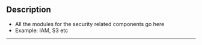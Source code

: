 ## Description

- All the modules for the security related components go here
- Example: IAM, S3 etc
----
